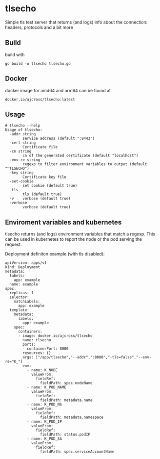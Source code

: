 # tlsecho

Simple tls test server that returns (and logs) info about the connection: headers, protocols and a bit more

## Build

build with 

```
go build -o tlsecho tlsecho.go
```

## Docker

docker image for amd64 and arm64 can be found at 

```
docker.io/ajcross/tlsecho:latest
```

## Usage

```
# tlsecho --help
Usage of tlsecho:
  -addr string
    	service address (default ":8443")
  -cert string
    	Certificate file
  -cn string
    	cn of the generated certificate (default "localhost")
  -env-re string
    	regexp to filter environment variables to output (default "^TLSECHO")
  -key string
    	Certificate key file
  -set-cookie
    	set cookie (default true)
  -tls
    	tls (default true)
  -v	verbose (default true)
  -verbose
    	verbose (default true)
```

## Enviroment variables and kubernetes

tlsecho returns (and logs) environment variables that match a regexp. This can be used in kubernetes to report the node or the pod serving the request. 

Deployment definiton example (with tls disabled):

```
apiVersion: apps/v1
kind: Deployment
metadata:
  labels:
    app: example
  name: example
spec:
  replicas: 1
  selector:
    matchLabels:
      app: example
  template:
    metadata:
      labels:
        app: example
    spec:
      containers:
      - image: docker.io/ajcross/tlsecho
        name: tlsecho
        ports:
        - containerPort: 8080
        resources: {}
        args: ["/app/tlsecho","--addr",":8080","-tls=false","--env-re=^K_"]
        env:
          - name: K_NODE
            valueFrom:
              fieldRef:
                fieldPath: spec.nodeName
          - name: K_POD_NAME
            valueFrom:
              fieldRef:
                fieldPath: metadata.name
          - name: K_POD_NS
            valueFrom:
              fieldRef:
                fieldPath: metadata.namespace
          - name: K_POD_IP
            valueFrom:
              fieldRef:
                fieldPath: status.podIP
          - name: K_POD_SA
            valueFrom:
              fieldRef:
                fieldPath: spec.serviceAccountName
```

